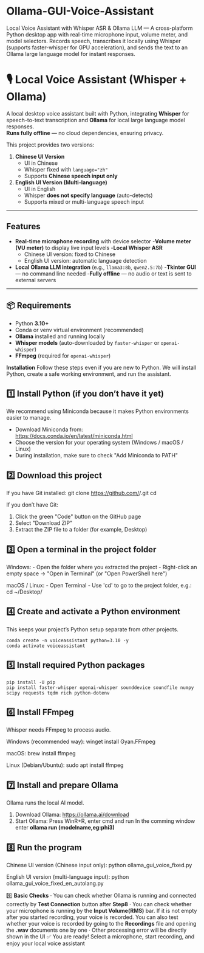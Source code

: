 # Ollama-GUI-Voice-Assistant
Local Voice Assistant with Whisper ASR &amp; Ollama LLM — A cross-platform Python desktop app with real-time microphone input, volume meter, and model selectors. Records speech, transcribes it locally using Whisper (supports faster-whisper for GPU acceleration), and sends the text to an Ollama large language model for instant responses.
# 🎙️ Local Voice Assistant (Whisper + Ollama)

A local desktop voice assistant built with Python, integrating **Whisper** for speech-to-text transcription and **Ollama** for local large language model responses.  
**Runs fully offline** — no cloud dependencies, ensuring privacy.

This project provides two versions:
1. **Chinese UI Version**  
   - UI in Chinese  
   - Whisper fixed with `language="zh"`  
   - Supports **Chinese speech input only**
2. **English UI Version (Multi-language)**  
   - UI in English  
   - Whisper **does not specify language** (auto-detects)  
   - Supports mixed or multi-language speech input

---

##  Features

- **Real-time microphone recording** with device selector
-**Volume meter (VU meter)** to display live input levels
-**Local Whisper ASR**
  - Chinese UI version: fixed to Chinese
  - English UI version: automatic language detection
- **Local Ollama LLM integration** (e.g., `llama3:8b`, `qwen2.5:7b`)
-**Tkinter GUI** — no command line needed
-**Fully offline** — no audio or text is sent to external servers

---

## 📦 Requirements

- Python **3.10+**
- Conda or venv virtual environment (recommended)
- **Ollama** installed and running locally
- **Whisper models** (auto-downloaded by `faster-whisper` or `openai-whisper`)
- **FFmpeg** (required for `openai-whisper`)

**Installation**
Follow these steps even if you are new to Python.
We will install Python, create a safe working environment, and run the assistant.

1️⃣ Install Python (if you don’t have it yet)
--------------------------------------------
We recommend using Miniconda because it makes Python environments easier to manage.

- Download Miniconda from: https://docs.conda.io/en/latest/miniconda.html
- Choose the version for your operating system (Windows / macOS / Linux)
- During installation, make sure to check "Add Miniconda to PATH"

2️⃣ Download this project
-------------------------
If you have Git installed:
    git clone https://github.com/<your-username>/<repo-name>.git
    cd <repo-name>

If you don’t have Git:
1. Click the green "Code" button on the GitHub page
2. Select "Download ZIP"
3. Extract the ZIP file to a folder (for example, Desktop)

3️⃣ Open a terminal in the project folder
-----------------------------------------
Windows:
    - Open the folder where you extracted the project
    - Right-click an empty space → "Open in Terminal" (or "Open PowerShell here")

macOS / Linux:
    - Open Terminal
    - Use 'cd' to go to the project folder, e.g.:
      cd ~/Desktop/<repo-name>

4️⃣ Create and activate a Python environment
--------------------------------------------
This keeps your project’s Python setup separate from other projects.

    conda create -n voiceassistant python=3.10 -y
    conda activate voiceassistant

5️⃣ Install required Python packages
------------------------------------
    pip install -U pip
    pip install faster-whisper openai-whisper sounddevice soundfile numpy scipy requests tqdm rich python-dotenv

6️⃣ Install FFmpeg
------------------
Whisper needs FFmpeg to process audio.

Windows (recommended way):
    winget install Gyan.FFmpeg

macOS:
    brew install ffmpeg

Linux (Debian/Ubuntu):
    sudo apt install ffmpeg

7️⃣ Install and prepare Ollama
------------------------------
Ollama runs the local AI model.

1. Download Ollama: https://ollama.ai/download
2. Start Ollama:
       Press WinR+R, enter cmd and run
       In the comming window enter **ollama run (modelname,eg:phi3)** 

8️⃣ Run the program
-------------------
Chinese UI version (Chinese input only):
    python ollama_gui_voice_fixed.py

English UI version (multi-language input):
    python ollama_gui_voice_fixed_en_autolang.py

9️⃣ **Basic Checks**
· You can check whether Ollama is running and connected correctly by **Test Connection** button after **Step8**
· You can check whether your microphone is running by the **Input Volume(RMS)** bar. If it is not empty after you started recording, your voice is recorded.
    You can also test whether your voice is recorded by going to the **Recordings** file and opening the **.wav** documents one by one
· Other processing error will be directly shown in the UI
✅ You are ready! Select a microphone, start recording, and enjoy your local voice assistant




